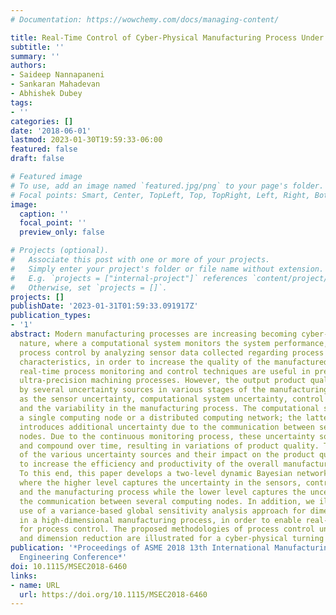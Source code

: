 ```yaml
---
# Documentation: https://wowchemy.com/docs/managing-content/

title: Real-Time Control of Cyber-Physical Manufacturing Process Under Uncertainty
subtitle: ''
summary: ''
authors:
- Saideep Nannapaneni
- Sankaran Mahadevan
- Abhishek Dubey
tags:
- ''
categories: []
date: '2018-06-01'
lastmod: 2023-01-30T19:59:33-06:00
featured: false
draft: false

# Featured image
# To use, add an image named `featured.jpg/png` to your page's folder.
# Focal points: Smart, Center, TopLeft, Top, TopRight, Left, Right, BottomLeft, Bottom, BottomRight.
image:
  caption: ''
  focal_point: ''
  preview_only: false

# Projects (optional).
#   Associate this post with one or more of your projects.
#   Simply enter your project's folder or file name without extension.
#   E.g. `projects = ["internal-project"]` references `content/project/deep-learning/index.md`.
#   Otherwise, set `projects = []`.
projects: []
publishDate: '2023-01-31T01:59:33.091917Z'
publication_types:
- '1'
abstract: Modern manufacturing processes are increasing becoming cyber-physical in
  nature, where a computational system monitors the system performance, provides real-time
  process control by analyzing sensor data collected regarding process and product
  characteristics, in order to increase the quality of the manufactured product. Such
  real-time process monitoring and control techniques are useful in precision and
  ultra-precision machining processes. However, the output product quality is affected
  by several uncertainty sources in various stages of the manufacturing process such
  as the sensor uncertainty, computational system uncertainty, control input uncertainty,
  and the variability in the manufacturing process. The computational system may be
  a single computing node or a distributed computing network; the latter scenario
  introduces additional uncertainty due to the communication between several computing
  nodes. Due to the continuous monitoring process, these uncertainty sources aggregate
  and compound over time, resulting in variations of product quality. Therefore, characterization
  of the various uncertainty sources and their impact on the product quality are necessary
  to increase the efficiency and productivity of the overall manufacturing process.
  To this end, this paper develops a two-level dynamic Bayesian network methodology,
  where the higher level captures the uncertainty in the sensors, control inputs,
  and the manufacturing process while the lower level captures the uncertainty in
  the communication between several computing nodes. In addition, we illustrate the
  use of a variance-based global sensitivity analysis approach for dimension reduction
  in a high-dimensional manufacturing process, in order to enable real-time analysis
  for process control. The proposed methodologies of process control under uncertainty
  and dimension reduction are illustrated for a cyber-physical turning process.
publication: '*Proceedings of ASME 2018 13th International Manufacturing Science and
  Engineering Conference*'
doi: 10.1115/MSEC2018-6460
links:
- name: URL
  url: https://doi.org/10.1115/MSEC2018-6460
---
```

